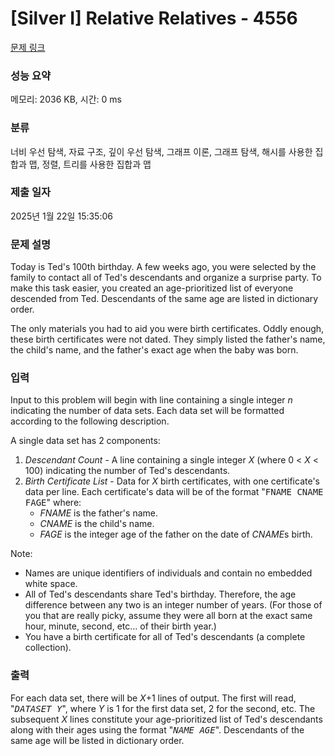 # [Silver I] Relative Relatives - 4556 

[문제 링크](https://www.acmicpc.net/problem/4556) 

### 성능 요약

메모리: 2036 KB, 시간: 0 ms

### 분류

너비 우선 탐색, 자료 구조, 깊이 우선 탐색, 그래프 이론, 그래프 탐색, 해시를 사용한 집합과 맵, 정렬, 트리를 사용한 집합과 맵

### 제출 일자

2025년 1월 22일 15:35:06

### 문제 설명

<p>Today is Ted's 100th birthday. A few weeks ago, you were selected by the family to contact all of Ted's descendants and organize a surprise party. To make this task easier, you created an age-prioritized list of everyone descended from Ted. Descendants of the same age are listed in dictionary order.</p>

<p>The only materials you had to aid you were birth certificates. Oddly enough, these birth certificates were not dated. They simply listed the father's name, the child's name, and the father's exact age when the baby was born.</p>

### 입력 

 <p>Input to this problem will begin with line containing a single integer <i>n</i> indicating the number of data sets. Each data set will be formatted according to the following description.</p>

<p>A single data set has 2 components:</p>

<ol>
	<li><i>Descendant Count</i> - A line containing a single integer <i>X</i> (where 0 < <i>X</i> < 100) indicating the number of Ted's descendants.</li>
	<li><i>Birth Certificate List</i> - Data for <i>X</i> birth certificates, with one certificate's data per line. Each certificate's data will be of the format "<tt>FNAME CNAME FAGE</tt>" where:
	<ul>
		<li><i>FNAME</i> is the father's name.</li>
		<li><i>CNAME</i> is the child's name.</li>
		<li><i>FAGE</i> is the integer age of the father on the date of <i>CNAME</i>s birth.</li>
	</ul>
	</li>
</ol>

<p>Note:</p>

<ul>
	<li>Names are unique identifiers of individuals and contain no embedded white space.</li>
	<li>All of Ted's descendants share Ted's birthday. Therefore, the age difference between any two is an integer number of years. (For those of you that are really picky, assume they were all born at the exact same hour, minute, second, etc... of their birth year.)</li>
	<li>You have a birth certificate for all of Ted's descendants (a complete collection).</li>
</ul>

### 출력 

 <p>For each data set, there will be <i>X</i>+1 lines of output. The first will read, "<i><tt>DATASET Y</tt></i>", where <i>Y</i> is 1 for the first data set, 2 for the second, etc. The subsequent <i>X</i> lines constitute your age-prioritized list of Ted's descendants along with their ages using the format "<i><tt>NAME AGE</tt></i>". Descendants of the same age will be listed in dictionary order.</p>

